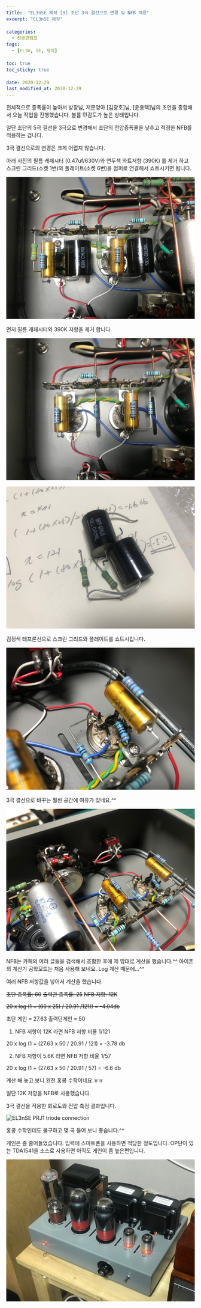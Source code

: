 ```yaml
---
title:  "EL3nSE 제작 [9] 초단 3극 결선으로 변경 및 NFB 적용"
excerpt: "EL3nSE 제작"

categories:
  - 진공관앰프
tags:
  - [EL3n, SE, 제작]

toc: true
toc_sticky: true
 
date: 2020-12-29
last_modified_at: 2020-12-29
---
```

전체적으로 증폭률이 높아서 방장님, 저문엉아 [김광호]님, [윤용택]님의 조언을 종합해서 오늘 작업을 진행했습니다. 볼륨 민감도가 높은 상태입니다.

일단 초단의 5극 결선을 3극으로 변경해서 초단의 전압증폭율을 낮추고 적정한 NFB를 적용하는 겁니다.

3극 결선으로의 변경은 크게 어렵지 않습니다.

아래 사진의 필름 캐패시터 (0.47uf/630V)와 연두색 와트저항 (390K) 를 제거 하고 스크린 그리드(소켓 1번)와 플레이트(소켓 6번)을 점퍼로 연결해서 쇼트시키면 됩니다.

![EL3nSE PRJ1 159](/assets/images/EL3nSE_PRJ1_159.jpg)

먼저 필름 캐패시터와 390K 저항을 제거 합니다.

![EL3nSE PRJ1 160](/assets/images/EL3nSE_PRJ1_160.jpg)

![EL3nSE PRJ1 161](/assets/images/EL3nSE_PRJ1_161.jpg)

검정색 테프론선으로 스크린 그리드와 플레이트를 쇼트시킵니다.

![EL3nSE PRJ1 162](/assets/images/EL3nSE_PRJ1_162.jpg)

3극 결선으로 바꾸는 훨씬 공간에 여유가 있네요.^^

![EL3nSE PRJ1 163](/assets/images/EL3nSE_PRJ1_163.jpg)

NFB는 카페의 여러 글들을 검색해서 조합한 후에 제 맘대로 계산을 했습니다.^^ 아이폰의 계산기 공학모드는 처음 사용해 보네요. Log 계산 때문에...^^

여러 NFB 저항값을 넣어서 계산을 했습니다. 

~~초단 증폭률: 60~~ 
~~출력관 증폭률: 25~~
~~NFB 저항: 12K~~

~~20 x log (1 + (60 x 25) / 20.91 /121)) = -4.04db~~

초단 게인 = 27.63
출력단게인 = 50

1) NFB 저항이 12K 라면 NFB 저항 비율 1/121

20 x log (1 + (27.63 x 50 / 20.91 / 121) = -3.78 db

2) NFB 저항이 5.6K 라면 NFB 저항 비율 1/57

20 x log (1 + (27.63 x 50 / 20.91 / 57) = -6.6 db

계산 해 놓고 보니 완전 홍콩 수학이네요.ㅠㅠ

일단 12K 저항을 NFB로 사용했습니다.

3극 결선을 적용한 회로도와 전압 측정 결과입니다.

![EL3nSE PRJ1 triode connection](/assets/images/EF86-EL3N-correct-3극.png)

홍콩 수학인데도 불구하고 몇 곡 들어 보니 좋습니다.^^

게인은 좀 줄어들었습니다. 입력에 스마트폰을 사용하면 적당한 정도입니다. OP단이 있는 TDA1541을 소스로 사용하면 아직도 게인이 좀 높은편입니다.

![EL3nSE PRJ1 164](/assets/images/EL3nSE_PRJ1_164.jpg)